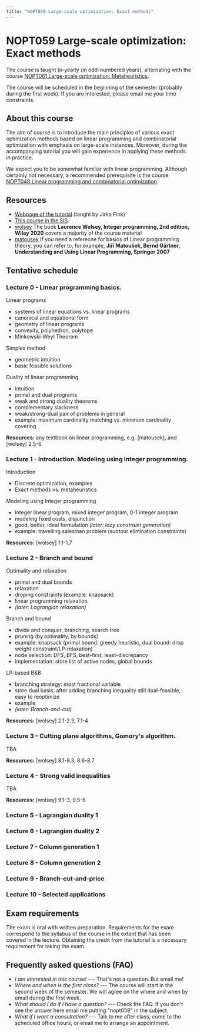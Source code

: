 ```yaml
---
title: "NOPT059 Large-scale optimization: Exact methods"
---
```


# NOPT059 Large-scale optimization: Exact methods

The course is taught bi-yearly (in odd-numbered years), alternating with the course [NOPT061 Large-scale optimization: Metaheuristics](https://www.is.cuni.cz/studium/eng/predmety/index.php?do=predmet&kod=NOPT061).

The course will be scheduled in the beginning of the semester (probably during the first week). If you are interested, please email me your time constraints.

## About this course

The aim of course is to introduce the main principles of various exact optimization methods based on linear programming and combinatorial optimization with emphasis on large-scale instances. Moreover, during the accompanying tutorial you will gain experience in applying these methods in practice.

We expect you to be somewhat familiar with linear programming. Although certainly not necessary, a recommended prerequisite is the course [NOPT048 Linear programming and combinatorial optimization](https://is.cuni.cz/studium/eng/predmety/index.php?do=predmet&kod=NOPT048).

## Resources

* [Webpage of the tutorial](https://ktiml.mff.cuni.cz/~fink/teaching/) (taught by Jirka Fink)
* [This course in the SIS](https://is.cuni.cz/studium/eng/predmety/index.php?do=predmet&kod=NOPT059)
* [wolsey](https://onlinelibrary.wiley.com/doi/10.1002/9781119606475.oth1) The book __Laurence Wolsey, Integer programming, 2nd edition, Wiley 2020__ covers a majority of the course material
* [matousek](https://link.springer.com/book/10.1007/978-3-540-30717-4) If you need a referecne for basics of Linear programming theory, you can refer to, for example, __Jiří Matoušek, Bernd Gärtner, Understanding and Using Linear Programming, Springer 2007__


## Tentative schedule


### Lecture 0 - Linear programming basics.

Linear programs

- systems of linear equations vs. linear programs
- canonical and equational form
- geometry of linear programs
- convexity, polyhedron, polytope
- Minkowski-Weyl Theorem

Simplex method

- geometric intuition
- basic feasible solutions

Duality of linear programming

- intuition
- primal and dual programs
- weak and strong duality theorems
- complementary slackness
- weak/strong-dual pair of problems in general
- example: maximum cardinality matching vs. minimum cardinality covering

**Resources:** any textbook on linear programming, e.g. [matousek], and [wolsey] 2.5-6


### Lecture 1 - Introduction. Modeling using Integer programming.

Introduction

- Discrete optimization, examples
- Exact methods vs. metaheuristics

Modeling using Integer programming

- integer linear program, mixed integer program, 0-1 integer program
- modeling fixed costs, disjunction
- good, better, ideal formulation _(later: lazy constraint generation)_
- example: travelling salesman problem (subtour elimination constraints) 

**Resources:** [wolsey] 1.1-1.7


### Lecture 2 - Branch and bound

Optimality and relaxation

- primal and dual bounds
- relaxation
- droping constraints (example: knapsack)
- linear programming relaxation
- _(later: Lagrangian relaxation)_

Branch and bound

- divide and conquer, branching, search tree
- pruning (by optimality, by bounds)
- example: knapsack (primal bound: greedy heuristic, dual bound: drop weight constraint/LP-relaxation)
- node selection: DFS, BFS, best-first, least-discrepancy
- implementation: store list of active nodes, global bounds

LP-based B&B
- branching strategy: most fractional variable
- store dual basis, after adding branching inequality still dual-feasible, easy to reoptimize
- example
- _(later: Branch-and-cut)_

**Resources:** [wolsey] 2.1-2.3, 7.1-4


### Lecture 3 - Cutting plane algorithms, Gomory's algorithm.

TBA

**Resources:** [wolsey] 8.1-8.3, 8.6-8.7


### Lecture 4 - Strong valid inequalities

TBA

**Resources:** [wolsey] 9.1-3, 9.5-6


### Lecture 5 - Lagrangian duality 1
### Lecture 6 - Lagrangian duality 2
### Lecture 7 - Column generation 1
### Lecture 8 - Column generation 2
### Lecture 9 - Branch-cut-and-price
### Lecture 10 - Selected applications


## Exam requirements

The exam is oral with written preparation. Requirements for the exam correspond to the syllabus of the course in the extent that has been covered in the lecture. Obtaining the credit from the tutorial is a necessary requirement for taking the exam.

## Frequently asked questions (FAQ)

* _I am interested in this course!_ --- That's not a question. But email me!
* _Where and when is the first class?_ --- The course will start in the second week of the semester. We will agree on the where and when by email during the first week.
* _What should I do if I have a question?_ --- Check the FAQ. If you don't see the answer here email me putting "nopt059" in the subject.
* _What if I want a consultation?_ --- Talk to me after class, come to the scheduled office hours, or email me to arrange an appointment.
